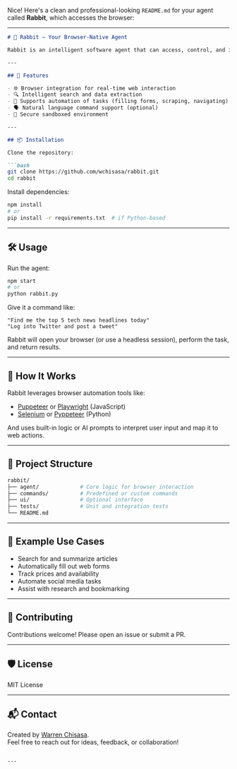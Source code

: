 Nice! Here's a clean and professional-looking `README.md` for your agent called **Rabbit**, which accesses the browser:

---

```markdown
# 🐇 Rabbit — Your Browser-Native Agent

Rabbit is an intelligent software agent that can access, control, and interact with your browser to perform automated tasks, retrieve information, and assist with productivity — all from a simple interface.

---

## 🚀 Features

- 🌐 Browser integration for real-time web interaction  
- 🔍 Intelligent search and data extraction  
- 🧠 Supports automation of tasks (filling forms, scraping, navigating)  
- 🗣️ Natural language command support (optional)  
- 🔐 Secure sandboxed environment  

---

## 📦 Installation

Clone the repository:

```bash
git clone https://github.com/wchisasa/rabbit.git
cd rabbit
```

Install dependencies:

```bash
npm install
# or
pip install -r requirements.txt  # if Python-based
```

---

## 🛠 Usage

Run the agent:

```bash
npm start
# or
python rabbit.py
```

Give it a command like:

```
"Find me the top 5 tech news headlines today"
"Log into Twitter and post a tweet"
```

Rabbit will open your browser (or use a headless session), perform the task, and return results.

---

## 🧠 How It Works

Rabbit leverages browser automation tools like:

- [Puppeteer](https://pptr.dev/) or [Playwright](https://playwright.dev/) (JavaScript)
- [Selenium](https://www.selenium.dev/) or [Pyppeteer](https://github.com/pyppeteer/pyppeteer) (Python)

And uses built-in logic or AI prompts to interpret user input and map it to web actions.

---

## 📁 Project Structure

```bash
rabbit/
├── agent/             # Core logic for browser interaction
├── commands/          # Predefined or custom commands
├── ui/                # Optional interface
├── tests/             # Unit and integration tests
└── README.md
```

---

## 🧪 Example Use Cases

- Search for and summarize articles  
- Automatically fill out web forms  
- Track prices and availability  
- Automate social media tasks  
- Assist with research and bookmarking  

---

## 🤝 Contributing

Contributions welcome! Please open an issue or submit a PR.

---

## 🛡 License

MIT License

---

## 📬 Contact

Created by [Warren Chisasa](https://github.com/wchisasa).  
Feel free to reach out for ideas, feedback, or collaboration!

```

---

